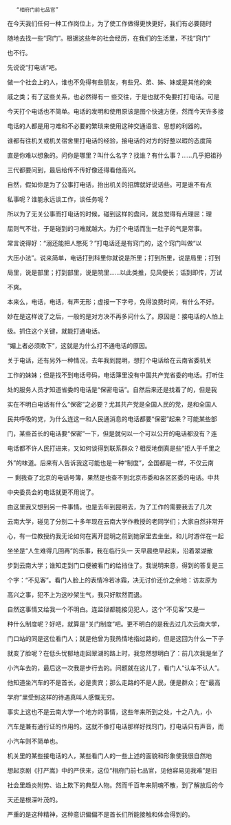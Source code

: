        “相府门前七品官”  

 在今天我们任何一种工作岗位上，为了使工作做得更快更好，我们有必要随时

 随地去找一些“窍门”。根据这些年的社会经历，在我们的生活里，不找“窍门”

 也不行。

 先说说“打电话”吧。

 做一个社会上的人，谁也不免得有些朋友，有些兄、弟、姊、妹或是其他的亲

 戚之类；有了这些关系，也必然得有一 些交往，于是也就不免要打打电话。可是

 今天打个电话也不简单。电话的发明和使用原该是图个快速方便，然而今天许多接

 电话的人都是用刁难和不必要的繁琐来使用这种交通语言、思想的利器的。

 谁都有往机关或机关宿舍里打电话的经验，接电话的对方的好整以暇的态度简

 直是你难以想象的。问你是哪里？叫什么名字？找谁？有什么事？……几乎把祖孙

 三代都要问到，最后给传不传好像还得看他高兴。

 自然，假如你是为了公事打电话，抬出机关的招牌就好说话些。可是谁不有点

 私事呢？谁能永远谈工作，谈任务呢？

 所以为了无关公事而打电话的时候，碰到这样的盘问，就总觉得有点理屈：理

 屈则气不壮，于是碰到的刁难就越大。为打个电话而生一肚子的气是常事。

 常言说得好：“溺还能把人憋死？”打电话还是有窍门的，这个窍门叫做“以

 大压小法”。说来简单，电话打到科里你就说是所里；打到所里，说是局里；打到

 局里，说是部里；打到部里，说是院里……以此类推，见风便长；话到即传，万试

 不爽。

 本来么，电话，电话，有声无形；虚报一下字号，免得浪费时间，有什么不好。

 妙在是这样说了之后，一般的是对方决不再多问什么了。原因是：接电话的人怕上

 级。抓住这个关键，就能打通电话。

 “媚上者必须欺下”，这就是为什么打不通电话的原因。

 关于电话，还有另外一种情况，去年我到昆明，想打个电话给在云南省委机关

 工作的妹妹；但是找不到电话号码，电话簿里没有中国共产党省委的电话。打听住

 处的服务人员才知道省委的电话是“保密电话”。自然后来还是找着了的，但是我

 实在不明白电话有什么“保密”之必要？尤其共产党是全国人民的党，是和全国人

 民共呼吸的党，为什么连这一和人民通消息的电话都要“保密”起来？可能某些部

 门，某些首长的电话要“保密”一下，但是就何以一个可以公开的电话都没有？连

 电话都不许人民打进来，又如何谈得到联系群众？相反地倒真是些“拒人于千里之

 外”的味道。后来有人告诉我这可能也是一种“制度”，全国都是一样，不仅云南

 一 剩我查了北京的电话号簿，果然是也查不到北京市委和各区区委的电话。中共

 中央委员会的电话就更不用说了。

 由这里我又想到另一件事情。也是去年到昆明去，为了工作的需要我去了几次

 云南大学，碰见了分别二十多年现在云南大学作教授的老同学们；大家自然非常开

 心，有一位教授约我无论如何在离开昆明之前到她家里去坐坐。和儿时游伴在一起

 坐坐是“人生难得几回再”的乐事，我在临行头一 天早晨绝早起来，沿着翠湖散

 步到云南大学；谁知走到门口便被看门的给挡住了。我说明来意，得到的答复是三

 个字：“不见客”。看门人脸上的表情冷若冰霜，决无讨价还价之余地：访友原为

 高兴之事，犯不上为这吵架生气，我只好默然而退。

 自然这事情又给我一个不明白。连监狱都能接见犯人，这个“不见客”又是一

 种什么制度呢？好吧，就算是“关门制度”吧。更不明白的是我去过几次云南大学，

 门口站的同是这位看门人；就是他曾为我热情地指过路的，但是这回为什么一下子

 就变了脸呢？在低头忧郁地走回翠湖的路上时，我忽然想明白了：前几次我是坐了

 小汽车去的，最后这一次我是步行去的。问题就在这儿了，看门人“认车不认人”。

 他知道坐汽车的不是首长，必是贵宾；那么走路的不是人民，便是群众；在“最高

 学府”里受到这样的待遇真叫人感慨无穷。

 事实上这也不是云南大学一个地方的事情，这些年来所到之处，十之八九，小

 汽车是兼有通行证的作用的。这就不像打电话那样好找窍门，打电话只有声音，而

 小汽车则不简单也。

 机关里的某些接电话的人，某些看门人的一些上述的面貌和形象使我很自然地

 想起京剧《打严嵩》中的严侠来，这位“相府门前七品官，见他容易见我难”是旧

 社会里趋炎附势、谄上欺下的典型人物。然而千百年来阴魂不散，到了解放后的今

 天还是根深叶茂的。

 严重的是这种精神，这种意识偏偏不是首长们所能接触和体会得到的。

